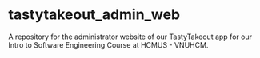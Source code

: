 # tastytakeout_admin_web

A repository for the administrator website of our TastyTakeout app for our Intro to Software Engineering Course at HCMUS - VNUHCM.
